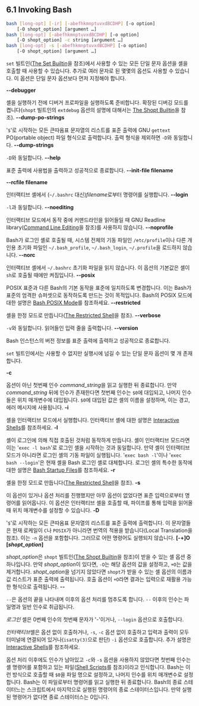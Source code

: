 ## 6.1 Invoking Bash
```sh
bash [long-opt] [-ir] [-abefhkmnptuvxdBCDHP] [-o option]
    [-O shopt_option] [argument …]
bash [long-opt] [-abefhkmnptuvxdBCDHP] [-o option]
    [-O shopt_option] -c string [argument …]
bash [long-opt] -s [-abefhkmnptuvxdBCDHP] [-o option]
    [-O shopt_option] [argument …]
```

`set` 빌트인([The Set Builtin](chapter_4_3_1.html)을 참조)에서 사용할 수 있는 모든 단일 문자 옵션을 셸을 호출할 때 사용할 수 있습니다. 추가로 여러 문자로 된 몇몇의 옵션도 사용할 수 있습니다. 이 옵션은 단일 문자 옵션보다 먼저 지정해야 합니다.

**--debugger**

셸을 실행하기 전에 디버거 프로파일을 실행하도록 준비합니다. 확장된 디버깅 모드를 켭니다(`shopt` 빌트인의 `extdebug` 옵션의 설명에 대해서는 [The Shopt Builtin](chapter_4_3_2.html)을 참조).
**--dump-po-strings**

'`$`'로 시작하는 모든 큰따옴표 문자열의 리스트를 표준 출력에 GNU `gettext` PO(portable object) 파일 형식으로 출력합니다. 출력 형식을 제외하면 `-D`와 동일합니다.
**--dump-strings**

`-D`와 동일합니다.
**--help**

표준 출력에 사용법을 출력하고 성공적으로 종료합니다.
**--init-file filename**

**--rcfile filename**

인터랙티브 셸에서 (`~/.bashrc` 대신)*filename*로부터 명령어를 실행합니다.
**--login**

`-l`과 동일합니다.
**--noediting**

인터랙티브 모드에서 동작 중에 커맨드라인을 읽어들일 때 GNU Readline library([Command Line Editing](chapter_8.html)을 참조)를 사용하지 않습니다.
**--noprofile**

Bash가 로그인 셸로 호출될 때, 시스템 전체의 기동 파일인 `/etc/profile`이나 다른 개인용 초기화 파일인 `~/.bash_profile`, `~/.bash_login`, `~/.profile`을 로드하지 않습니다.
**--norc**

인터랙티브 셸에서 `~/.bashrc` 초기화 파일을 읽지 않습니다. 이 옵션의 기본값은 셸이 `sh`로 호출될 때에만 켜짐입니다.
**--posix**

POSIX 표준과 다른 Bash의 기본 동작을 표준에 일치하도록 변경합니다. 이는 Bash가 표준의 엄격한 슈퍼셋으로 동작하도록 만드는 것이 목적입니다. Bash의 POSIX 모드에 대한 설명은 [Bash POSIX Mode](chapter_6_11.html)를 참조하세요.
**--restricted**

셸을 한정 모드로 만듭니다([The Restricted Shell](chapter_6_10.html)을 참조).
**--verbose**

`-v`와 동일합니다. 읽어들인 입력 줄을 출력합니다.
**--version**

Bash 인스턴스의 버전 정보를 표준 출력에 출력하고 성공적으로 종료합니다.

`set` 빌트인에서는 사용할 수 없지만 실행시에 넘길 수 있는 단일 문자 옵션이 몇 개 존재합니다.

**-c**

옵션이 아닌 첫번째 인수 *command_string*을 읽고 실행한 뒤 종료합니다. 만약 *command_string* 뒤에 인수가 존재한다면 첫번째 인수는 `$0`에 대입되고, 나머지 인수들은 위치 매개변수에 대입됩니다. `$0`에 대입된 값은 셸의 이름을 설정하며, 이는 경고, 에러 메시지에 사용됩니다.
**-i**

셸을 인터랙티브 모드에서 실행합니다. 인터랙티브 셸에 대한 설명은 [Interactive Shells](chapter_6_3.html)를 참조하세요.
**-l**

셸이 로그인에 의해 직접 호출된 것처럼 동작하게 만듭니다. 셸이 인터랙티브 모드라면 이는 '`exec -l bash`'로 로그인 셸을 시작하는 것과 동일합니다. 만약 셸이 인터랙티브 모드가 아니라면 로그인 셸의 기동 파일이 실행됩니다. '`exec bash -l`'이나 '`exec bash --login`'은 현재 셸을 Bash 로그인 셸로 대체합니다. 로그인 셸의 특수한 동작에 대한 설명은 [Bash Startup Files](chapter_6_2.html)를 참조하세요.
**-r**

셸을 한정 모드로 만듭니다([The Restricted Shell](chapter_6_10.html)을 참조).
**-s**

이 옵션이 있거나 옵션 처리를 진행했지만 아무 옵션이 없었다면 표준 입력으로부터 명령어를 읽어옵니다. 이 옵션은 인터랙티브 셸을 호출할 때, 파이프를 통해 입력을 읽어올 때 위치 매개변수를 설정할 수 있습니다.
**-D**

'`$`'로 시작하는 모든 큰따옴표 문자열의 리스트를 표준 출력에 출력합니다. 이 문자열들은 현재 로케일이 `C`나 `POSIX`가 아니라면 번역의 적용을 받습니다(Local Translation을 참조). 이는 `-n` 옵션을 포함합니다. 그러므로 어떤 명령어도 실행되지 않습니다.
**[-+]O [*shopt_option*]**

*shopt_option*은 `shopt` 빌트인([The Shopt Builtin](chapter_4_3_2.html)을 참조)이 받을 수 있는 셸 옵션 중 하나입니다. 만약 *shopt_option*이 있다면, `-O`는 해당 옵션의 값을 설정하고, `+O`는 값을 제거합니다. *shopt_option*을 넘기지 않았다면 `shopt`가 받을 수 있는 셸 옵션의 이름과 값 리스트가 표준 출력에 출력됩니다. 호출 옵션이 `+O`라면 결과는 입력으로 재활용 가능한 형식으로 출력됩니다.
**--**

`--`은 옵션의 끝을 나타내며 이후의 옵션 처리를 멈추도록 합니다. `--` 이후의 인수는 파일명과 일반 인수로 취급됩니다.

*로그인* 셸은 0번째 인수의 첫번째 문자가 '-'이거나, `--login` 옵션으로 호출합니다.

*인터랙티브*셸은 옵션 없이 호출하거나, `-s`, `-c` 옵션 없이 호출하고 입력과 출력이 모두 터미널에 연결되어 있거나(`isatty(3)`으로 판단) `-i` 옵션으로 호출합니다. 추가 설명은 [Interactive Shells](chapter_6_3.html)를 참조하세요.

옵션 처리 이후에도 인수가 남아있고 `-c`와 `-s` 옵션을 사용하지 않았다면 첫번째 인수는 셸 명령어를 포함하고 있는 파일([Shell Scripts](chapter_3_8.html)를 참조)이라고 인식합니다. Bash는 이런 방식으로 호출할 때 `$0`을 파일 명으로 설정하고, 나머지 인수를 위치 매개변수로 설정합니다. Bash는 이 파일로부터 명령어를 읽고 실행한 뒤 종료합니다. Bash의 종료 스테이터느는 스크립트에서 마지막으로 실행된 명령어의 종료 스테이터스입니다. 만약 실행된 명령어가 없다면 종료 스테이터스는 0입니다.